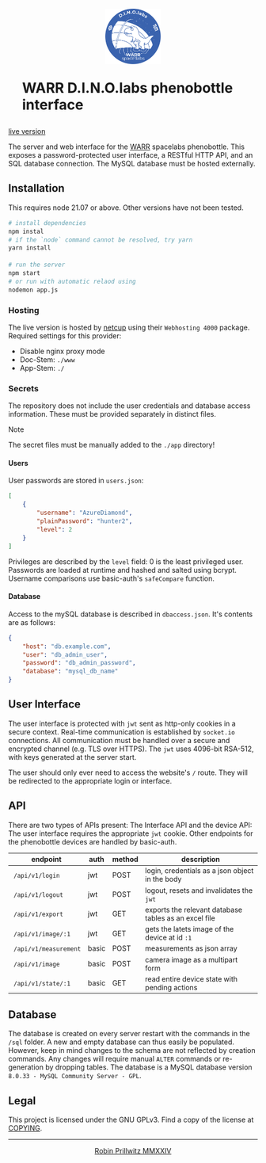 
<p align="center">
    <img style="height: 8em" src="./app/www/private/assets/dinolabsBlue.svg"/>
    <h1 style="margin: 1em">WARR D.I.N.O.labs phenobottle interface</h1>
    <a href="https://warr.robin-prillwitz.de">live version</a>
</p>

The server and web interface for the [WARR](http://warr.de) spacelabs phenobottle.
This exposes a password-protected user interface, a RESTful HTTP API, and an SQL database connection.
The MySQL database must be hosted externally.

## Installation

This requires node 21.07 or above.
Other versions have not been tested.

```bash
# install dependencies
npm instal
# if the `node` command cannot be resolved, try yarn
yarn install

# run the server
npm start
# or run with automatic relaod using
nodemon app.js
```

### Hosting

The live version is hosted by [netcup](https://www.netcup.de) using their `Webhosting 4000` package.
Required settings for this provider:

- Disable nginx proxy mode
- Doc-Stem: `./www`
- App-Stem: `./`

### Secrets

The repository does not include the user credentials and database access information.
These must be provided separately in distinct files.

> [!NOTE]
> The secret files must be manually added to the `./app` directory!

#### Users

User passwords are stored in `users.json`:
```json
[
    {
        "username": "AzureDiamond",
        "plainPassword": "hunter2",
        "level": 2
    }
]
```
Privileges are described by the `level` field:
0 is the least privileged user.
Passwords are loaded at runtime and hashed and salted using bcrypt.
Username comparisons use basic-auth's `safeCompare` function.

#### Database

Access to the mySQL database is described in `dbaccess.json`. It's contents are as follows:
````json
{
    "host": "db.example.com",
    "user": "db_admin_user",
    "password": "db_admin_password",
    "database": "mysql_db_name"
}
````

## User Interface

The user interface is protected with `jwt` sent as http-only cookies in a secure context.
Real-time communication is established by `socket.io` connections.
All communication must be handled over a secure and encrypted channel (e.g. TLS over HTTPS).
The `jwt` uses 4096-bit RSA-512, with keys generated at the server start.

The user should only ever need to access the website's `/` route.
They will be redirected to the appropriate login or interface.

## API

There are two types of APIs present: The Interface API and the device API:
The user interface requires the appropriate `jwt` cookie.
Other endpoints for the phenobottle devices are handled by basic-auth.

| endpoint  | auth| method | description |
| --------- | ---- | ------ | ----------- |
| `/api/v1/login ` | jwt | POST | login, credentials as a json object in the body |
| `/api/v1/logout` | jwt | POST | logout, resets and invalidates the `jwt` |
| `/api/v1/export` | jwt | GET | exports the relevant database tables as an excel file |
| `/api/v1/image/:1` | jwt | GET | gets the latets image of the device at id `:1` |
| `/api/v1/measurement` | basic | POST | measurements as json array |
| `/api/v1/image` | basic | POST | camera image as a multipart form |
| `/api/v1/state/:1` | basic | GET | read entire device state with pending actions |

## Database

The database is created on every server restart with the commands in the `/sql` folder.
A new and empty database can thus easily be populated.
However, keep in mind changes to the schema are not reflected by creation commands.
Any changes will require manual `ALTER` commands or re-generation by dropping tables.
The database is a MySQL database version `8.0.33 - MySQL Community Server - GPL`.

## Legal

This project is licensed under the GNU GPLv3.
Find a copy of the license at [COPYING](./COPYING).

---

<p align="center">
    <a href="https://robin-prillwitz.de">Robin Prillwitz MMXXIV</a>
</p>

